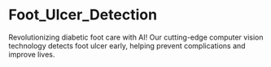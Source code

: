 # Foot_Ulcer_Detection
Revolutionizing diabetic foot care with AI! Our cutting-edge computer vision technology detects foot ulcer early, helping prevent complications and improve lives.
